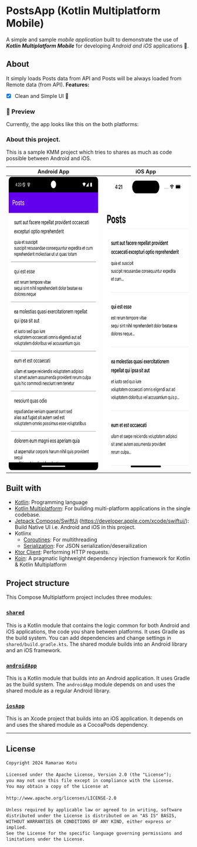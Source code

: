 # PostsApp (Kotlin Multiplatform Mobile)

A simple and sample _mobile application_ built to demonstrate the use of
_**Kotlin Multiplatform Mobile**_ for developing _Android and iOS_ applications 🚀.

## About 

It simply loads Posts data from API and Posts will be always loaded from Remote data (from API).
**Features:**
- [x] Clean and Simple UI 🎨


### 📱 Preview

Currently, the app looks like this on the both platforms:

### About this project. 
This is a sample KMM project which tries to shares as much as code possible between Android and iOS. 

Android App                          |  iOS App
:-------------------------:|:-------------------------:
<img src="https://github.com/ramaraokotu/KMMPostsApp/blob/main/android.png" width="400" height="800">  | <img src="https://github.com/ramaraokotu/KMMPostsApp/blob/main/Simulator%20Screenshot%20-%20iPhone%2015%20Pro%20-%202024-10-13%20at%2004.21.15.png" width="400" height="800">

## Built with 

- [Kotlin](kotlinlang.org): Programming language
- [Kotlin Multiplatform](https://kotlinlang.org/docs/multiplatform.html): For building multi-platform applications in the single codebase.
- [Jetpack Compose/SwiftUi](https://developer.android.com/develop/ui/compose/documentation) (https://developer.apple.com/xcode/swiftui/): Build Native UI i.e. Android and iOS in this project.
- Kotlinx
  - [Coroutines](https://github.com/Kotlin/kotlinx.coroutines): For multithreading
  - [Serialization](https://github.com/Kotlin/kotlinx.serialization): For JSON serialization/deserailization
- [Ktor Client](https://github.com/ktorio/ktor): Performing HTTP requests.
- [Koin](https://github.com/InsertKoinIO/koin): A pragmatic lightweight dependency injection framework for Kotlin & Kotlin Multiplatform 
  
## Project structure 

This Compose Multiplatform project includes three modules:

### [`shared`](/shared)
This is a Kotlin module that contains the logic common for both Android and iOS applications, the code you share between platforms.
It uses Gradle as the build system. You can add dependencies and change settings in `shared/build.gradle.kts`. The shared module builds into an Android library and an iOS framework.

### [`androidApp`](/androidApp)
This is a Kotlin module that builds into an Android application. It uses Gradle as the build system. The `androidApp` module depends on and uses the shared module as a regular Android library.

### [`iosApp`](/iosApp)
This is an Xcode project that builds into an iOS application. It depends on and uses the shared module as a CocoaPods dependency.

---
## License

```
Copyright 2024 Ramarao Kotu

Licensed under the Apache License, Version 2.0 (the "License");
you may not use this file except in compliance with the License.
You may obtain a copy of the License at

http://www.apache.org/licenses/LICENSE-2.0

Unless required by applicable law or agreed to in writing, software
distributed under the License is distributed on an "AS IS" BASIS,
WITHOUT WARRANTIES OR CONDITIONS OF ANY KIND, either express or implied.
See the License for the specific language governing permissions and
limitations under the License.
```
